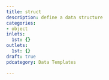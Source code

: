 ```yaml
---
title: struct
description: define a data structure
categories:
- object
inlets:
  1st: {}
outlets:
  1st: {}
draft: true
pdcategory: Data Templates

---
```

